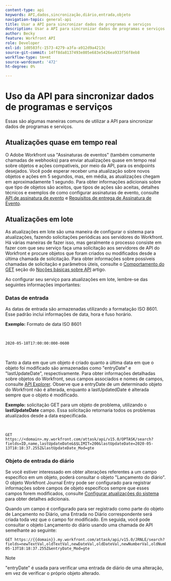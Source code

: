 ```yaml
---
content-type: api
keywords: API,dados,sincronização,diário,entrada,objeto
navigation-topic: general-api
title: Usar a API para sincronizar dados de programas e serviços
description: Usar a API para sincronizar dados de programas e serviços
author: Becky
feature: Workfront API
role: Developer
exl-id: 1d0583fc-1573-4279-a3fa-a912d9a4213c
source-git-commit: 14ff8da8137493e805e683e5426ea933f56f8eb8
workflow-type: tm+mt
source-wordcount: '472'
ht-degree: 0%

---
```



# Uso da API para sincronizar dados de programas e serviços

Essas são algumas maneiras comuns de utilizar a API para sincronizar dados de programas e serviços.

## Atualizações quase em tempo real

O Adobe Workfront usa &quot;Assinaturas de eventos&quot; (também comumente chamadas de webhooks) para enviar atualizações quase em tempo real sobre objetos e ações compatíveis, por meio da API, para os endpoints desejados. Você pode esperar receber uma atualização sobre novos objetos e ações em 5 segundos, mas, em média, as atualizações chegam em aproximadamente 1 segundo. Para obter informações adicionais sobre que tipo de objetos são aceitos, que tipos de ações são aceitas, detalhes técnicos e exemplos de como configurar assinaturas de evento, consulte [API de assinatura de evento](../../wf-api/general/event-subs-api.md) e [Requisitos de entrega de Assinatura de Evento](../../wf-api/general/setup-event-sub-endpoint.md).

## Atualizações em lote

As atualizações em lote são uma maneira de configurar o sistema para atualizações, fazendo solicitações periódicas aos servidores do Workfront. Há várias maneiras de fazer isso, mas geralmente o processo consiste em fazer com que seu serviço faça uma solicitação aos servidores de API do Workfront e procure objetos que foram criados ou modificados desde a última chamada de solicitação. Para obter informações sobre possíveis chamadas de solicitação e parâmetros úteis, consulte o [Comportamento do GET](../../wf-api/general/api-basics.md#get-behavior) seção do [Noções básicas sobre API](../../wf-api/general/api-basics.md) artigo.

Ao configurar seu serviço para atualizações em lote, lembre-se das seguintes informações importantes:

### Datas de entrada

As datas de entrada são armazenadas utilizando a formatação ISO 8601. Esse padrão inclui informações de data, hora e fuso horário.

**Exemplo:** Formato de data ISO 8601

<!-- [Copy](javascript:void(0);) -->
 
<pre><code>2020-05-18T17:00:00:000-0600</code></pre> 

Tanto a data em que um objeto é criado quanto a última data em que o objeto foi modificado são armazenadas como &quot;entryDate&quot; e &quot;lastUpdateDate&quot;, respectivamente. Para obter informações detalhadas sobre objetos do Workfront, seus campos associados e nomes de campos, consulte [API Explorer](../../wf-api/general/api-explorer.md). Observe que a entryDate de um determinado objeto do Workfront não é alterada, enquanto a lastUpdatedDate é alterada sempre que o objeto é modificado.

**Exemplo:** solicitação GET para um objeto de problema, utilizando o **lastUpdateDate** campo. Essa solicitação retornaria todos os problemas atualizados desde a data especificada.

<!-- [Copy](javascript:void(0);) -->
 

```
GET
https://<domain>.my.workfront.com/attask/api/v15.0/OPTASK/search?fields=ID,name,lastUpdateDate&$$LIMIT=200&lastUpdateDate=2020-05-13T18:18:37.255Z&lastUpdateDate_Mod=gte
```

### Objeto de entrada do diário

Se você estiver interessado em obter alterações referentes a um campo específico em um objeto, poderá consultar o objeto &quot;Lançamento do diário&quot;. O objeto Workfront Journal Entry pode ser configurado para registrar informações sobre campos de objeto específicos sempre que esses campos forem modificados, consulte [Configurar atualizações do sistema](../../administration-and-setup/set-up-workfront/system-tracked-update-feeds/configure-system-updates.md) para obter detalhes adicionais.

Quando um campo é configurado para ser registrado como parte do objeto de Lançamento no Diário, uma Entrada no Diário correspondente será criada toda vez que o campo for modificado. Em seguida, você pode consultar o objeto Lançamento do diário usando uma chamada de API semelhante ao seguinte:

<!-- [Copy](javascript:void(0);) -->

<pre><code>GET https://&#123;&#123;domain&#125;&#125;.my.workfront.com/attask/api/v15.0/JRNLE/search?fields=newTextVal,oldTextVal,newDateVal,oldDateVal,newNumberVal,oldNumberVal,entryDate,objObjCode,objID,fieldName&fieldName=name&objObjCode=OPTASK&entryDate=2020-05-13T18:18:37.255Z&entryDate_Mod=gte</code></pre>

>[!NOTE]
>
>&quot;entryDate&quot; é usada para verificar uma entrada de diário de uma alteração, em vez de verificar o próprio objeto alterado.

